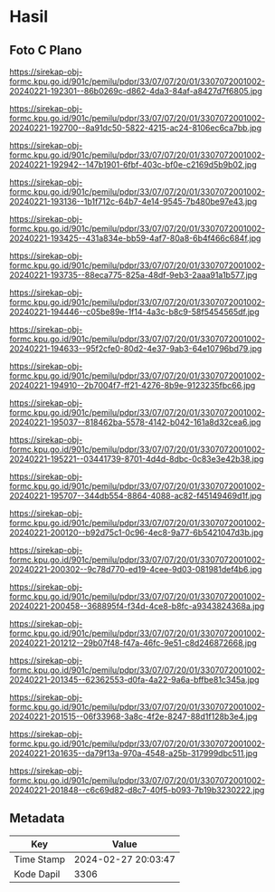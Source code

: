 # Hasil

## Foto C Plano

https://sirekap-obj-formc.kpu.go.id/901c/pemilu/pdpr/33/07/07/20/01/3307072001002-20240221-192301--86b0269c-d862-4da3-84af-a8427d7f6805.jpg

https://sirekap-obj-formc.kpu.go.id/901c/pemilu/pdpr/33/07/07/20/01/3307072001002-20240221-192700--8a91dc50-5822-4215-ac24-8106ec6ca7bb.jpg

https://sirekap-obj-formc.kpu.go.id/901c/pemilu/pdpr/33/07/07/20/01/3307072001002-20240221-192942--147b1901-6fbf-403c-bf0e-c2169d5b9b02.jpg

https://sirekap-obj-formc.kpu.go.id/901c/pemilu/pdpr/33/07/07/20/01/3307072001002-20240221-193136--1b1f712c-64b7-4e14-9545-7b480be97e43.jpg

https://sirekap-obj-formc.kpu.go.id/901c/pemilu/pdpr/33/07/07/20/01/3307072001002-20240221-193425--431a834e-bb59-4af7-80a8-6b4f466c684f.jpg

https://sirekap-obj-formc.kpu.go.id/901c/pemilu/pdpr/33/07/07/20/01/3307072001002-20240221-193735--88eca775-825a-48df-9eb3-2aaa91a1b577.jpg

https://sirekap-obj-formc.kpu.go.id/901c/pemilu/pdpr/33/07/07/20/01/3307072001002-20240221-194446--c05be89e-1f14-4a3c-b8c9-58f5454565df.jpg

https://sirekap-obj-formc.kpu.go.id/901c/pemilu/pdpr/33/07/07/20/01/3307072001002-20240221-194633--95f2cfe0-80d2-4e37-9ab3-64e10796bd79.jpg

https://sirekap-obj-formc.kpu.go.id/901c/pemilu/pdpr/33/07/07/20/01/3307072001002-20240221-194910--2b7004f7-ff21-4276-8b9e-9123235fbc66.jpg

https://sirekap-obj-formc.kpu.go.id/901c/pemilu/pdpr/33/07/07/20/01/3307072001002-20240221-195037--818462ba-5578-4142-b042-161a8d32cea6.jpg

https://sirekap-obj-formc.kpu.go.id/901c/pemilu/pdpr/33/07/07/20/01/3307072001002-20240221-195221--03441739-8701-4d4d-8dbc-0c83e3e42b38.jpg

https://sirekap-obj-formc.kpu.go.id/901c/pemilu/pdpr/33/07/07/20/01/3307072001002-20240221-195707--344db554-8864-4088-ac82-f45149469d1f.jpg

https://sirekap-obj-formc.kpu.go.id/901c/pemilu/pdpr/33/07/07/20/01/3307072001002-20240221-200120--b92d75c1-0c96-4ec8-9a77-6b5421047d3b.jpg

https://sirekap-obj-formc.kpu.go.id/901c/pemilu/pdpr/33/07/07/20/01/3307072001002-20240221-200302--9c78d770-ed19-4cee-9d03-081981def4b6.jpg

https://sirekap-obj-formc.kpu.go.id/901c/pemilu/pdpr/33/07/07/20/01/3307072001002-20240221-200458--368895f4-f34d-4ce8-b8fc-a9343824368a.jpg

https://sirekap-obj-formc.kpu.go.id/901c/pemilu/pdpr/33/07/07/20/01/3307072001002-20240221-201212--29b07f48-f47a-46fc-9e51-c8d246872668.jpg

https://sirekap-obj-formc.kpu.go.id/901c/pemilu/pdpr/33/07/07/20/01/3307072001002-20240221-201345--62362553-d0fa-4a22-9a6a-bffbe81c345a.jpg

https://sirekap-obj-formc.kpu.go.id/901c/pemilu/pdpr/33/07/07/20/01/3307072001002-20240221-201515--06f33968-3a8c-4f2e-8247-88d1f128b3e4.jpg

https://sirekap-obj-formc.kpu.go.id/901c/pemilu/pdpr/33/07/07/20/01/3307072001002-20240221-201635--da79f13a-970a-4548-a25b-317999dbc511.jpg

https://sirekap-obj-formc.kpu.go.id/901c/pemilu/pdpr/33/07/07/20/01/3307072001002-20240221-201848--c6c69d82-d8c7-40f5-b093-7b19b3230222.jpg


## Metadata

| Key        | Value               |
| ---------- | ------------------- |
| Time Stamp | 2024-02-27 20:03:47 |
| Kode Dapil | 3306                |



